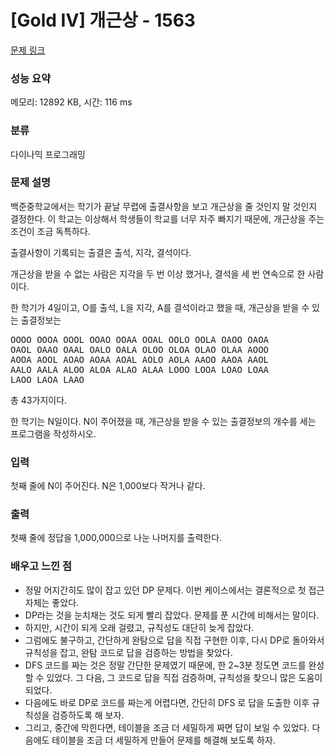 # [Gold IV] 개근상 - 1563 

[문제 링크](https://www.acmicpc.net/problem/1563) 

### 성능 요약

메모리: 12892 KB, 시간: 116 ms

### 분류

다이나믹 프로그래밍

### 문제 설명

<p>백준중학교에서는 학기가 끝날 무렵에 출결사항을 보고 개근상을 줄 것인지 말 것인지 결정한다. 이 학교는 이상해서 학생들이 학교를 너무 자주 빠지기 때문에, 개근상을 주는 조건이 조금 독특하다.</p>

<p>출결사항이 기록되는 출결은 출석, 지각, 결석이다.</p>

<p>개근상을 받을 수 없는 사람은 지각을 두 번 이상 했거나, 결석을 세 번 연속으로 한 사람이다.</p>

<p>한 학기가 4일이고, O를 출석, L을 지각, A를 결석이라고 했을 때, 개근상을 받을 수 있는 출결정보는</p>

<pre>OOOO OOOA OOOL OOAO OOAA OOAL OOLO OOLA OAOO OAOA 
OAOL OAAO OAAL OALO OALA OLOO OLOA OLAO OLAA AOOO 
AOOA AOOL AOAO AOAA AOAL AOLO AOLA AAOO AAOA AAOL
AALO AALA ALOO ALOA ALAO ALAA LOOO LOOA LOAO LOAA 
LAOO LAOA LAAO</pre>

<p>총 43가지이다.</p>

<p>한 학기는 N일이다. N이 주어졌을 때, 개근상을 받을 수 있는 출결정보의 개수를 세는 프로그램을 작성하시오.</p>

### 입력 

 <p>첫째 줄에 N이 주어진다. N은 1,000보다 작거나 같다.</p>

### 출력 

 <p>첫째 줄에 정답을 1,000,000으로 나눈 나머지를 출력한다.</p>


### 배우고 느낀 점

- 정말 어지간히도 많이 잡고 있던 DP 문제다. 이번 케이스에서는 결론적으로 첫 접근 자체는 좋았다.
- DP라는 것을 눈치채는 것도 되게 빨리 잡았다. 문제를 푼 시간에 비해서는 말이다.
- 하지만, 시간이 되게 오래 걸렸고, 규칙성도 대단히 늦게 잡았다.
- 그럼에도 불구하고, 간단하게 완탐으로 답을 직접 구현한 이후, 다시 DP로 돌아와서 규칙성을 잡고, 완탐 코드로 답을 검증하는 방법을 찾았다.
- DFS 코드를 짜는 것은 정말 간단한 문제였기 때문에, 한 2~3분 정도면 코드를 완성할 수 있었다. 그 다음, 그 코드로 답을 직접 검증하며, 규칙성을 찾으니 많은 도움이 되었다.
- 다음에도 바로 DP로 코드를 짜는게 어렵다면, 간단히 DFS 로 답을 도출한 이후 규칙성을 검증하도록 해 보자.
- 그리고, 중간에 막힌다면, 테이블을 조금 더 세밀하게 짜면 답이 보일 수 있었다. 다음에도 테이블을 조금 더 세밀하게 만들어 문제를 해결해 보도록 하자.
